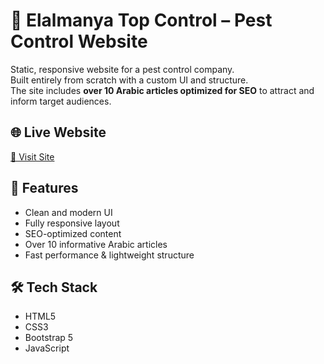 # 🐜 Elalmanya Top Control – Pest Control Website

Static, responsive website for a pest control company.  
Built entirely from scratch with a custom UI and structure.  
The site includes **over 10 Arabic articles optimized for SEO** to attract and inform target audiences.

## 🌐 Live Website  
[🔗 Visit Site](https://elalmanyatopcontrol.com/)

## 📌 Features  
- Clean and modern UI  
- Fully responsive layout  
- SEO-optimized content  
- Over 10 informative Arabic articles  
- Fast performance & lightweight structure

## 🛠️ Tech Stack  
- HTML5  
- CSS3  
- Bootstrap 5  
- JavaScript  

